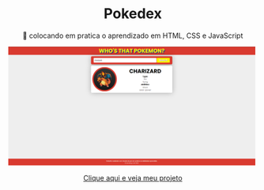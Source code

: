 <h1 align="center">Pokedex</h1>
<p align="center">🚀 colocando em pratica o aprendizado em HTML, CSS e JavaScript</p>

<img src='https://github.com/LukazAlvez/pokedex/blob/main/img/desktop.png' width=500px>

<p align="center"><a href='https://happy-yonath-87cb0a.netlify.app/'>Clique aqui e veja meu projeto</a></p>
